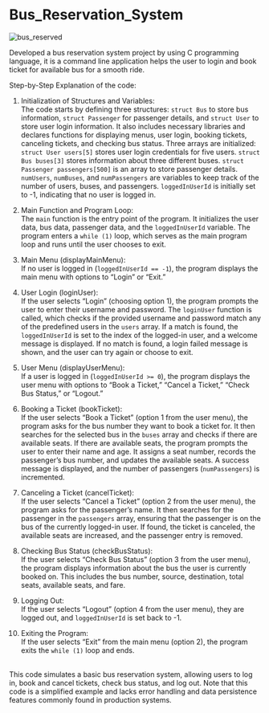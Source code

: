 # Bus_Reservation_System
![bus_reserved](https://github.com/Pabitra-33/Bus_Reservation_System/assets/112860906/7f74fd41-45b4-46eb-9c15-2c68fa255f28)
 
Developed a bus reservation system project by using C programming language, it is a command line application helps the user to login and book ticket for available bus for a smooth ride.

Step-by-Step Explanation of the code:
1. Initialization of Structures and Variables:<br>
The code starts by defining three structures: `struct Bus` to store bus information, `struct Passenger` for passenger details, and `struct User` to store user login information.
It also includes necessary libraries and declares functions for displaying menus, user login, booking tickets, canceling tickets, and checking bus status.
Three arrays are initialized:<br>
`struct User users[5]` stores user login credentials for five users.
`struct Bus buses[3]` stores information about three different buses.
`struct Passenger passengers[500]` is an array to store passenger details.
`numUsers`, `numBuses`, and `numPassengers` are variables to keep track of the number of users, buses, and passengers.
`loggedInUserId` is initially set to -1, indicating that no user is logged in.

2. Main Function and Program Loop:<br>
The `main` function is the entry point of the program.
It initializes the user data, bus data, passenger data, and the `loggedInUserId` variable.
The program enters a `while (1)` loop, which serves as the main program loop and runs until the user chooses to exit.

3. Main Menu (displayMainMenu):<br>
If no user is logged in (`loggedInUserId == -1`), the program displays the main menu with options to “Login” or “Exit.”

4. User Login (loginUser):<br>
If the user selects “Login” (choosing option 1), the program prompts the user to enter their username and password.
The `loginUser` function is called, which checks if the provided username and password match any of the predefined users in the `users` array.
If a match is found, the `loggedInUserId` is set to the index of the logged-in user, and a welcome message is displayed.
If no match is found, a login failed message is shown, and the user can try again or choose to exit.

5. User Menu (displayUserMenu):<br>
If a user is logged in (`loggedInUserId >= 0`), the program displays the user menu with options to “Book a Ticket,” “Cancel a Ticket,” “Check Bus Status,” or “Logout.”

6. Booking a Ticket (bookTicket):<br>
If the user selects “Book a Ticket” (option 1 from the user menu), the program asks for the bus number they want to book a ticket for.
It then searches for the selected bus in the `buses` array and checks if there are available seats.
If there are available seats, the program prompts the user to enter their name and age. It assigns a seat number, records the passenger’s bus number, and updates the available seats.
A success message is displayed, and the number of passengers (`numPassengers`) is incremented.

7. Canceling a Ticket (cancelTicket):<br>
If the user selects “Cancel a Ticket” (option 2 from the user menu), the program asks for the passenger’s name.
It then searches for the passenger in the `passengers` array, ensuring that the passenger is on the bus of the currently logged-in user. If found, the ticket is canceled, the available seats are increased, and the passenger entry is removed.

8. Checking Bus Status (checkBusStatus):<br>
If the user selects “Check Bus Status” (option 3 from the user menu), the program displays information about the bus the user is currently booked on. This includes the bus number, source, destination, total seats, available seats, and fare.

9. Logging Out:<br>
If the user selects “Logout” (option 4 from the user menu), they are logged out, and `loggedInUserId` is set back to -1.

10. Exiting the Program:<br>
If the user selects “Exit” from the main menu (option 2), the program exits the `while (1)` loop and ends.
<br>
This code simulates a basic bus reservation system, allowing users to log in, book and cancel tickets, check bus status, and log out. Note that this code is a simplified example and lacks error handling and data persistence features commonly found in production systems.
